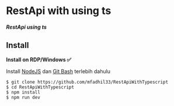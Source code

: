 # RestApi with using ts

***RestApi using ts***

## Install
**Install on RDP/Windows ✅**

Install [NodeJS](https://nodejs.org/en/download/)
 dan [Git Bash](https://git-scm.com/downloads) terlebih dahulu
```
$ git clone https://github.com/mfadhil33/RestApiWithTypescript
$ cd RestApiWithTypescript
$ npm install
$ npm run dev
```

